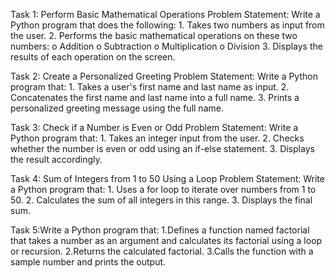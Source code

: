 Task 1: Perform Basic Mathematical Operations
  Problem Statement: Write a Python program that does the following:
    1.  Takes two numbers as input from the user.
    2.  Performs the basic mathematical operations on these two numbers:
      o	Addition
      o	Subtraction
      o	Multiplication
      o	Division
    3.  Displays the results of each operation on the screen.

Task 2: Create a Personalized Greeting
  Problem Statement: Write a Python program that:
    1.  Takes a user's first name and last name as input.
    2.  Concatenates the first name and last name into a full name.
    3.  Prints a personalized greeting message using the full name.

Task 3: Check if a Number is Even or Odd
  Problem Statement:  Write a Python program that:
    1. 	Takes an integer input from the user.
    2. 	Checks whether the number is even or odd using an if-else statement.
    3. 	Displays the result accordingly.

Task 4: Sum of Integers from 1 to 50 Using a Loop
  Problem Statement: Write a Python program that:
    1.   Uses a for loop to iterate over numbers from 1 to 50.
    2.   Calculates the sum of all integers in this range.
    3.   Displays the final sum.

Task 5:Write a Python program that:
  1.Defines a function named factorial that takes a number as an argument and calculates its factorial using a loop or recursion.
  2.Returns the calculated factorial.
  3.Calls the function with a sample number and prints the output.
